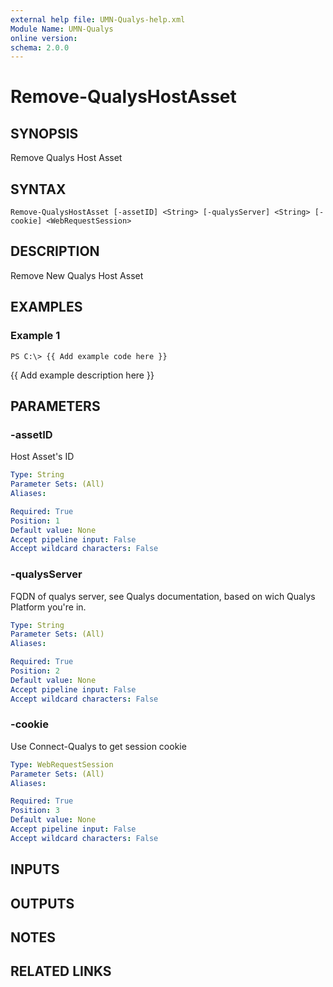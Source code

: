 ```yaml
---
external help file: UMN-Qualys-help.xml
Module Name: UMN-Qualys
online version: 
schema: 2.0.0
---
```


# Remove-QualysHostAsset

## SYNOPSIS
Remove Qualys Host Asset

## SYNTAX

```
Remove-QualysHostAsset [-assetID] <String> [-qualysServer] <String> [-cookie] <WebRequestSession>
```

## DESCRIPTION
Remove New Qualys Host Asset

## EXAMPLES

### Example 1
```
PS C:\> {{ Add example code here }}
```

{{ Add example description here }}

## PARAMETERS

### -assetID
Host Asset's ID

```yaml
Type: String
Parameter Sets: (All)
Aliases: 

Required: True
Position: 1
Default value: None
Accept pipeline input: False
Accept wildcard characters: False
```

### -qualysServer
FQDN of qualys server, see Qualys documentation, based on wich Qualys Platform you're in.

```yaml
Type: String
Parameter Sets: (All)
Aliases: 

Required: True
Position: 2
Default value: None
Accept pipeline input: False
Accept wildcard characters: False
```

### -cookie
Use Connect-Qualys to get session cookie

```yaml
Type: WebRequestSession
Parameter Sets: (All)
Aliases: 

Required: True
Position: 3
Default value: None
Accept pipeline input: False
Accept wildcard characters: False
```

## INPUTS

## OUTPUTS

## NOTES

## RELATED LINKS

